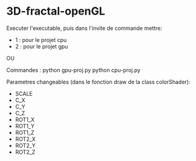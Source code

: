 # 3D-fractal-openGL

Executer l'executable, puis dans l'invite de commande mettre:
- 1 : pour le projet cpu
- 2 : pour le projet gpu

OU

Commandes : 
python gpu-proj.py
python cpu-proj.py

Parametres changeables (dans le fonction draw de la class colorShader): 

- SCALE
- C_X
- C_Y
- C_Z
- ROT1_X
- ROT1_Y
- ROT1_Z 
- ROT2_X
- ROT2_Y 
- ROT2_Z 
